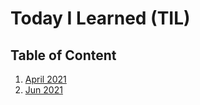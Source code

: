 # Today I Learned (TIL)

## Table of Content

1. [April 2021](April-21.md)
2. [Jun 2021](June-21.md)